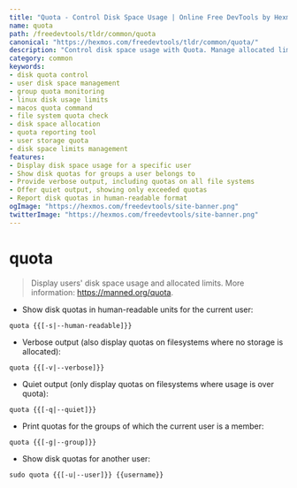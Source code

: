 ```yaml
---
title: "Quota - Control Disk Space Usage | Online Free DevTools by Hexmos"
name: quota
path: /freedevtools/tldr/common/quota
canonical: "https://hexmos.com/freedevtools/tldr/common/quota/"
description: "Control disk space usage with Quota. Manage allocated limits and monitor storage for users and groups across different file systems. Free online tool, no registration required."
category: common
keywords:
- disk quota control
- user disk space management
- group quota monitoring
- linux disk usage limits
- macos quota command
- file system quota check
- disk space allocation
- quota reporting tool
- user storage quota
- disk space limits management
features:
- Display disk space usage for a specific user
- Show disk quotas for groups a user belongs to
- Provide verbose output, including quotas on all file systems
- Offer quiet output, showing only exceeded quotas
- Report disk quotas in human-readable format
ogImage: "https://hexmos.com/freedevtools/site-banner.png"
twitterImage: "https://hexmos.com/freedevtools/site-banner.png"
---
```


# quota

> Display users' disk space usage and allocated limits.
> More information: <https://manned.org/quota>.

- Show disk quotas in human-readable units for the current user:

`quota {{[-s|--human-readable]}}`

- Verbose output (also display quotas on filesystems where no storage is allocated):

`quota {{[-v|--verbose]}}`

- Quiet output (only display quotas on filesystems where usage is over quota):

`quota {{[-q|--quiet]}}`

- Print quotas for the groups of which the current user is a member:

`quota {{[-g|--group]}}`

- Show disk quotas for another user:

`sudo quota {{[-u|--user]}} {{username}}`
